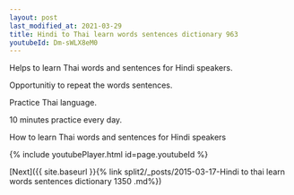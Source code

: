 ```yaml
---
layout: post
last_modified_at: 2021-03-29
title: Hindi to Thai learn words sentences dictionary 963 
youtubeId: Dm-sWLX8eM0
---
```

 
 
Helps to learn Thai words and sentences for Hindi speakers.

Opportunitiy to repeat the words sentences. 

Practice Thai language. 
 
10 minutes practice every day. 
 
How to learn Thai words and sentences for Hindi speakers 
 
{% include youtubePlayer.html id=page.youtubeId %}
 
 
[Next]({{ site.baseurl }}{% link  split2/_posts/2015-03-17-Hindi to thai learn words sentences dictionary 1350 .md%})
 
